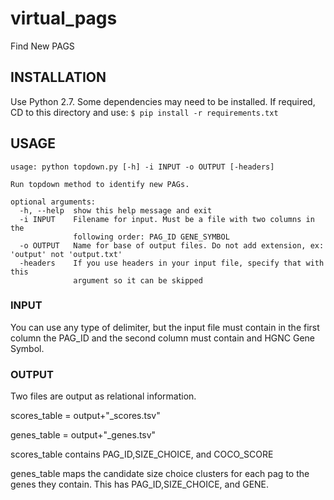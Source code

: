 # virtual_pags
Find New PAGS

## INSTALLATION

Use Python 2.7. Some dependencies may need to be installed. If required, CD to this directory and use:
`$ pip install -r requirements.txt`


## USAGE

```
usage: python topdown.py [-h] -i INPUT -o OUTPUT [-headers]

Run topdown method to identify new PAGs.

optional arguments:
  -h, --help  show this help message and exit
  -i INPUT    Filename for input. Must be a file with two columns in the
              following order: PAG_ID GENE_SYMBOL
  -o OUTPUT   Name for base of output files. Do not add extension, ex: 'output' not 'output.txt'
  -headers    If you use headers in your input file, specify that with this
              argument so it can be skipped
```

### INPUT

You can use any type of delimiter, but the input file must contain in the first column the PAG_ID and the second column must contain and HGNC Gene Symbol.

### OUTPUT

Two files are output as relational information.

scores_table = output+"_scores.tsv"

genes_table = output+"_genes.tsv"

scores_table contains PAG_ID,SIZE_CHOICE, and COCO_SCORE

genes_table maps the candidate size choice clusters for each pag to the genes they contain. This has PAG_ID,SIZE_CHOICE, and GENE.
  